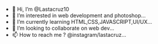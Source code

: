 - 👋 Hi, I’m @Lastacruz10
- 👀 I’m interested in web development and photoshop...
- 🌱 I’m currently learning HTML,CSS,JAVASCRIPT,UI/UX...
- 💞️ I’m looking to collaborate on web dev...
- 📫 How to reach me ? @instagram/lastacruz...

<!---
Lastacruz10/Lastacruz10 is a ✨ special ✨ repository because its `README.md` (this file) appears on your GitHub profile.
You can click the Preview link to take a look at your changes.
--->
